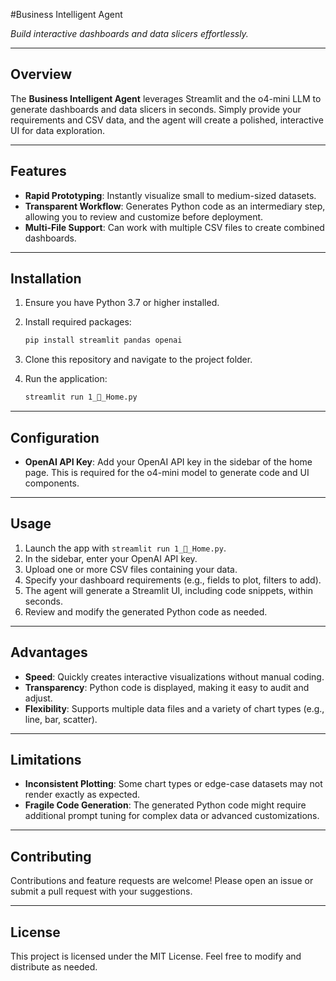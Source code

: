 #Business Intelligent Agent

*Build interactive dashboards and data slicers effortlessly.*

---

## Overview

The **Business Intelligent Agent** leverages Streamlit and the o4-mini LLM to generate dashboards and data slicers in seconds. Simply provide your requirements and CSV data, and the agent will create a polished, interactive UI for data exploration.

---

## Features

* **Rapid Prototyping**: Instantly visualize small to medium-sized datasets.
* **Transparent Workflow**: Generates Python code as an intermediary step, allowing you to review and customize before deployment.
* **Multi-File Support**: Can work with multiple CSV files to create combined dashboards.

---

## Installation

1. Ensure you have Python 3.7 or higher installed.
2. Install required packages:

   ```bash
   pip install streamlit pandas openai
   ```
3. Clone this repository and navigate to the project folder.
4. Run the application:

   ```bash
   streamlit run 1_🤖_Home.py
   ```

---

## Configuration

* **OpenAI API Key**:
  Add your OpenAI API key in the sidebar of the home page. This is required for the o4-mini model to generate code and UI components.

---

## Usage

1. Launch the app with `streamlit run 1_🤖_Home.py`.
2. In the sidebar, enter your OpenAI API key.
3. Upload one or more CSV files containing your data.
4. Specify your dashboard requirements (e.g., fields to plot, filters to add).
5. The agent will generate a Streamlit UI, including code snippets, within seconds.
6. Review and modify the generated Python code as needed.

---

## Advantages

* **Speed**: Quickly creates interactive visualizations without manual coding.
* **Transparency**: Python code is displayed, making it easy to audit and adjust.
* **Flexibility**: Supports multiple data files and a variety of chart types (e.g., line, bar, scatter).

---

## Limitations

* **Inconsistent Plotting**: Some chart types or edge-case datasets may not render exactly as expected.
* **Fragile Code Generation**: The generated Python code might require additional prompt tuning for complex data or advanced customizations.

---

## Contributing

Contributions and feature requests are welcome! Please open an issue or submit a pull request with your suggestions.

---

## License

This project is licensed under the MIT License.
Feel free to modify and distribute as needed.

